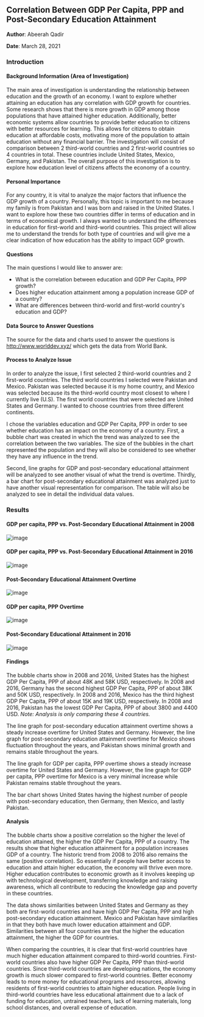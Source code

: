 ## Correlation Between GDP Per Capita, PPP and Post-Secondary Education Attainment

**Author**: Abeerah Qadir

**Date**: March 28, 2021

### **Introduction**

#### Background Information (Area of Investigation)

The main area of investigation is understanding the relationship between education and the growth of an economy. I want to explore whether attaining an education has any correlation with GDP growth for countries. Some research shows that there is more growth in GDP among those populations that have attained higher education. Additionally, better economic systems allow countries to provide better education to citizens with better resources for learning. This allows for citizens to obtain education at affordable costs, motivating more of the population to attain education without any financial barrier. The investigation will consist of comparison between 2 third-world countries and 2 first-world countries so 4 countries in total. These countries include United States, Mexico, Germany, and Pakistan. The overall purpose of this investigation is to explore how education level of citizens affects the economy of a country.

#### Personal Importance

For any country, it is vital to analyze the major factors that influence the GDP growth of a country. Personally, this topic is important to me because my family is from Pakistan and I was born and raised in the United States. I want to explore how these two countries differ in terms of education and in terms of economical growth. I always wanted to understand the differences in education for first-world and third-world countries. This project will allow me to understand the trends for both type of countries and will give me a clear indication of how education has the ability to impact GDP growth.

#### Questions

The main questions I would like to answer are:

- What is the correlation between education and GDP Per Capita, PPP growth?
- Does higher education attainment among a population increase GDP of a country?
- What are differences between third-world and first-world country's education and GDP?

#### Data Source to Answer Questions

The source for the data and charts used to answer the questions is http://www.worlddev.xyz/ which gets the data from World Bank. 

#### Process to Analyze Issue

In order to analyze the issue, I first selected 2 third-world countries and 2 first-world countries. The third world countries I selected were Pakistan and Mexico. Pakistan was selected because it is my home country, and Mexico was selected because its the third-world country most closest to where I currently live (U.S). The first world countries that were selected are United States and Germany. I wanted to choose countries from three different continents. 

I chose the variables education and GDP Per Capita, PPP in order to see whether education has an impact on the economy of a country. First, a bubble chart was created in which the trend was analyzed to see the correlation between the two variables. The size of the bubbles in the chart represented the population and they will also be considered to see whether they have any influence in the trend.

Second, line graphs for GDP and post-secondary educational attainment will be analyzed to see another visual of what the trend is overtime. Thirdly, a bar chart for post-secondary educational attainment was analyzed just to have another visual representation for comparison. The table will also be analyzed to see in detail the individual data values.

### Results

#### GDP per capita, PPP vs. Post-Secondary Educational Attainment in 2008

![image](https://user-images.githubusercontent.com/78180886/112775590-53ce4880-900b-11eb-9997-358a3d9f7281.png)

#### GDP per capita, PPP vs. Post-Secondary Educational Attainment in 2016

![image](https://user-images.githubusercontent.com/78180886/112775634-76606180-900b-11eb-952c-12c2bc1a9a89.png)

#### Post-Secondary Educational Attainment Overtime

![image](https://user-images.githubusercontent.com/78180886/112775652-88420480-900b-11eb-9711-02bc98eb714f.png)

#### GDP per capita, PPP Overtime

![image](https://user-images.githubusercontent.com/78180886/112775673-93953000-900b-11eb-8fed-e9cc93732420.png)

#### Post-Secondary Educational Attainment in 2016

![image](https://user-images.githubusercontent.com/78180886/112775692-a14ab580-900b-11eb-9173-c1becc1f976b.png)

#### Findings

The bubble charts show in 2008 and 2016, United States has the highest GDP Per Capita, PPP of about 48K and 58K USD, respectively. In 2008 and 2016, Germany has the second highest GDP Per Capita, PPP of about 38K and 50K USD, respectively. In 2008 and 2016, Mexico has the third highest GDP Per Capita, PPP of about 15K and 19K USD, respectively. In 2008 and 2016, Pakistan has the lowest GDP Per Capita, PPP of about 3800 and 4400 USD. *Note: Analysis is only comparing these 4 countries.*

The line graph for post-secondary education attainment overtime shows a steady increase overtime for United States and Germany. However, the line graph for post-secondary education attainment overtime for Mexico shows fluctuation throughout the years, and Pakistan shows minimal growth and remains stable throughout the years.

The line graph for GDP per capita, PPP overtime shows a steady increase overtime for United States and Germany. However, the line graph for GDP per capita, PPP overtime for Mexico is a very minimal increase while Pakistan remains stable throughout the years. 

The bar chart shows United States having the highest number of people with post-secondary education, then Germany, then Mexico, and lastly Pakistan.

#### Analysis

The bubble charts show a positive correlation so the higher the level of education attained, the higher the GDP Per Capita, PPP of a country. The results show that higher education attainment for a population increases GDP of a country. The historic trend from 2008 to 2016 also remains the same (positive correlation). So essentially if people have better access to education and attain higher education, the economy will thrive even more. Higher education contributes to economic growth as it involves keeping up with technological development, transferring knowledge and raising awareness, which all contribute to reducing the knowledge gap and poverty in these countries.

The data shows similarities between United States and Germany as they both are first-world countries and have high GDP Per Capita, PPP and high post-secondary education attainment. Mexico and Pakistan have similarities in that they both have much lower education attainment and GDP. Similarities between all four countries are that the higher the education attainment, the higher the GDP for countries.

When comparing the countries, it is clear that first-world countries have much higher education attainment compared to third-world countries. First-world countries also have higher GDP Per Capita, PPP than third-world countries. Since third-world countries are developing nations, the economy growth is much slower compared to first-world countries. Better economy leads to more money for educational programs and resources, allowing residents of first-world countries to attain higher education. People living in third-world countries have less educational attainment due to a lack of funding for education, untrained teachers, lack of learning materials, long school distances, and overall expense of education.




